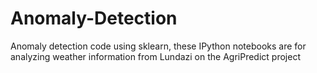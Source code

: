 # Anomaly-Detection
Anomaly detection code using sklearn, these IPython notebooks are for analyzing weather information from Lundazi on the AgriPredict project

